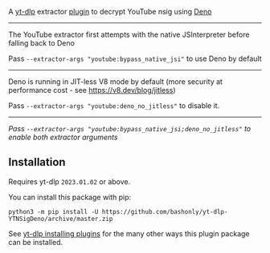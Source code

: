 A [yt-dlp](https://github.com/yt-dlp/yt-dlp) extractor [plugin](https://github.com/yt-dlp/yt-dlp#plugins) to decrypt YouTube nsig using [Deno](https://deno.land)

---

The YouTube extractor first attempts with the native JSInterpreter before falling back to Deno

Pass `--extractor-args "youtube:bypass_native_jsi"` to use Deno by default

---

Deno is running in JIT-less V8 mode by default (more security at performance cost - see https://v8.dev/blog/jitless)

Pass `--extractor-args "youtube:deno_no_jitless"` to disable it.

---

*Pass `--extractor-args "youtube:bypass_native_jsi;deno_no_jitless"` to enable both extractor arguments*


## Installation

Requires yt-dlp `2023.01.02` or above.

You can install this package with pip:
```
python3 -m pip install -U https://github.com/bashonly/yt-dlp-YTNSigDeno/archive/master.zip
```

See [yt-dlp installing plugins](https://github.com/yt-dlp/yt-dlp#installing-plugins) for the many other ways this plugin package can be installed.
